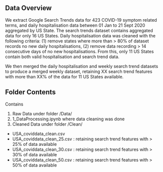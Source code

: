## Data Overview
We extract Google Search Trends data for 423 COVID-19 symptom related terms, and daily hospitalisation data between 01 Jan to 21 Sept 2020 aggregated by US State. The search trends dataset contains aggregated data for only 16 US States. Daily hospitalisation data was cleaned with the following criteria: (1) remove states where more than > 80% of dataset records no new daily hospitalisations, (2) remove data recording > 14 consecutive days of no new hospitalisations. From this, only 11 US States contain both valid hospitalisation and search trend data.

We then merged the daily hospitalisation and weekly search trend datasets to produce a merged weekly dataset, retaining XX search trend features with more than XX% of the data for 11 US States available.

## Folder Contents
Contains
1. Raw Data under folder /Data/
2. 1_DataProcessing.ipynb where data cleaning was done    
3. Cleaned Data under folder /Clean/
  - USA_coviddata_clean.csv
  - USA_coviddata_clean_25.csv : retaining search trend features with > 25% of data available
  - USA_coviddata_clean_30.csv : retaining search trend features with > 30% of data available
  - USA_coviddata_clean_50.csv : retaining search trend features with > 50% of data available
